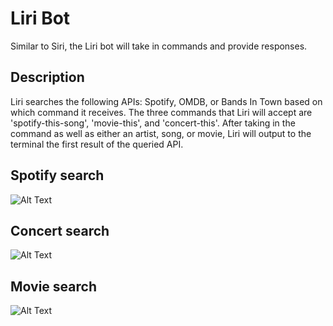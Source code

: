 # Liri Bot
Similar to Siri, the Liri bot will take in commands and provide responses. 

## Description

Liri searches the following APIs: Spotify, OMDB, or Bands In Town based on which command it receives. The three commands that Liri will accept are 'spotify-this-song', 'movie-this', and 'concert-this'. After taking in the command as well as either an artist, song, or movie, Liri will output to the terminal the first result of the queried API.

Spotify search
------
![Alt Text](http://g.recordit.co/lU8HJYaO04.gif)

Concert search
------
![Alt Text](http://g.recordit.co/rlRl35WFul.gif)

Movie search
------
![Alt Text](http://g.recordit.co/gYYvDGSb8S.gif)


